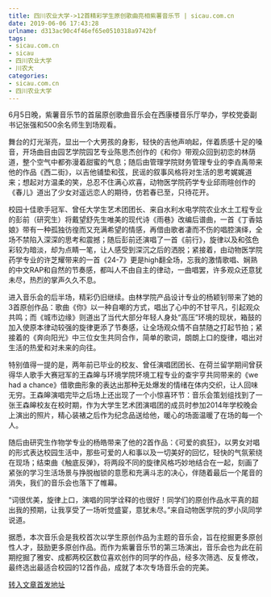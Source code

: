 ```yaml
---
title: 四川农业大学->12首精彩学生原创歌曲亮相紫薯音乐节 | sicau.com.cn
date: 2019-06-06 17:43:28
urlname: d313ac90c4f46ef65e0510318a9742bf
tags: 
- sicau.com.cn
- sicau
- 四川农业大学
- 川农大
categories:
- sicau.com.cn
- 四川农业大学
---
```



6月5日晚，紫薯音乐节的首届原创歌曲音乐会在西康楼音乐厅举办，学校党委副书记张强和500余名师生到场观看。

舞台的灯光渐亮，显出一个大男孩的身影，轻快的吉他声响起，伴着质感十足的嗓音，开场曲目由园艺学院园艺专业陈思杰创作的《和你》带观众回到初恋的林荫道，整个空气中都弥漫着甜蜜的气息；随后由管理学院财务管理专业的李垚禹带来他的作品《西二街》，以吉他铺垫和弦，民谣的叙事风格将对生活的思考娓娓道来；想起对方温柔的笑，总忍不住满心欢喜，动物医学院药学专业邱雨暄创作的《春儿》道出了少女对遥远恋人的期待，仿若春已至，只待花开。

校园十佳歌手冠军、曾任大学生艺术团团长、来自水利水电学院农业水土工程专业的彭前（研究生）将戴望舒先生唯美的现代诗《雨巷》改编后谱曲，一首《丁香姑娘》带有一种孤独彷徨而又充满希望的情感，再借由歌者凄而不伤的唱腔演绎，全场不禁陷入深深的思考和震撼；随后彭前还演唱了一首《前行》，旋律以及和弦色彩较为暗淡，却为点睛一笔，让人感受到深沉之后的洒脱；紧接着，由动物医学院药学专业的许芝耀带来的一首《24-7》更是high翻全场，忘我的激情歌唱、娴熟的中文RAP和自然的节奏感，都叫人不由自主的律动，一曲唱罢，许多观众还意犹未尽，热烈的掌声久久不息。

进入音乐会的后半场，精彩仍旧继续。由林学院产品设计专业的杨颖钊带来了她的3首原创作品：歌曲《你》以一种自嘲的方式，唱出了心中的不甘平凡，引起观众共鸣；而《城市边缘》则道出了当代大部分年轻人身处“高压”环境的现状，箱鼓的加入使原本律动较强的旋律更添了节奏感，让全场观众情不自禁随之打起节拍；紧接着的《奔向阳光》中三位女生共同合作，简单的歌词，朗朗上口的旋律，唱出对生活的热爱和对未来的向往。

特别值得一提的是，两年前已毕业的校友、曾任演唱团团长、在荷兰留学期间曾获得华人歌手大赛冠军的王森皞与环境学院环境工程专业的查宇亨共同带来的《we had a chance》借歌曲形象的表达出那种无处爆发的情绪在体内交织，让人回味无穷。王森皞演唱完毕之后场上还出现了一个小惊喜环节：音乐会策划组找到了一张王森皞校友在校时期，作为大学生艺术团演唱团的成员时参加2014年学校晚会上演出的照片，精心装裱之后作为纪念品送给他，暖心的场面温暖了在场的每一个人。

随后由研究生作物学专业的杨皓带来了他的2首作品：《可爱的疯狂》，以男女对唱的形式表达校园生活中，那些可爱的人和事以及一切美好的回忆，轻快的气氛萦绕在现场；结束曲《触底反弹》，将两段不同的旋律风格巧妙地结合在一起，刻画了紧张的学习生活场景与挣脱枷锁的意愿和充满斗志的决心，伴随着最后一个尾音的消失，我们的音乐会也落下了帷幕。

“词很优美，旋律上口，演唱的同学诠释的也很好！同学们的原创作品水平真的超出我的预期，让我享受了一场听觉盛宴，意犹未尽。”来自动物医学院的罗小凤同学说道。

据悉，本次音乐会是我校首次以学生原创作品为主题的音乐会，旨在挖掘更多原创性人才，鼓励更多原创作品。而作为紫薯音乐节的第三场演出，音乐会也为此在前期挖掘了雅安、成都两校区数位喜欢创作的同学的作品，经多次筛选、反复修改，最终选出最适合校园的12首作品，成就了本次专场音乐会的完美。





[转入文章首发地址](https://news.sicau.edu.cn/info/1078/51973.htm)